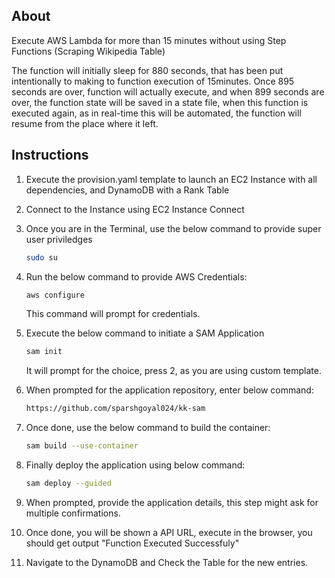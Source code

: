 ## About

Execute AWS Lambda for more than 15 minutes without using Step Functions (Scraping Wikipedia Table)

The function will initially sleep for 880 seconds, that has been put intentionally to making to function execution of 15minutes. Once 895 seconds are over, function will actually execute, and when 899 seconds are over, the function state will be saved in a state file, when this function is executed again, as in real-time this will be automated, the function will resume from the place where it left.

## Instructions

1.  Execute the provision.yaml template to launch an EC2 Instance with all dependencies, and DynamoDB with a Rank Table

2.  Connect to the Instance using EC2 Instance Connect

3.  Once you are in the Terminal, use the below command to provide super user priviledges

    ```sh
    sudo su
    ```

4.  Run the below command to provide AWS Credentials:

    ```sh
    aws configure
    ```

    This command will prompt for credentials.

5.  Execute the below command to initiate a SAM Application

    ```sh
    sam init
    ```
    
    It will prompt for the choice, press 2, as you are using custom template.

5.  When prompted for the application repository, enter below command:

    ```sh
    https://github.com/sparshgoyal024/kk-sam
    ```

18. Once done, use the below command to build the container:

    ```sh
    sam build --use-container
    ```

18. Finally deploy the application using below command:

    ```sh
    sam deploy --guided
    ```

19. When prompted, provide the application details, this step might ask for multiple confirmations.

20. Once done, you will be shown a API URL, execute in the browser, you should get output "Function Executed Successfuly"

21. Navigate to the DynamoDB and Check the Table for the new entries.
